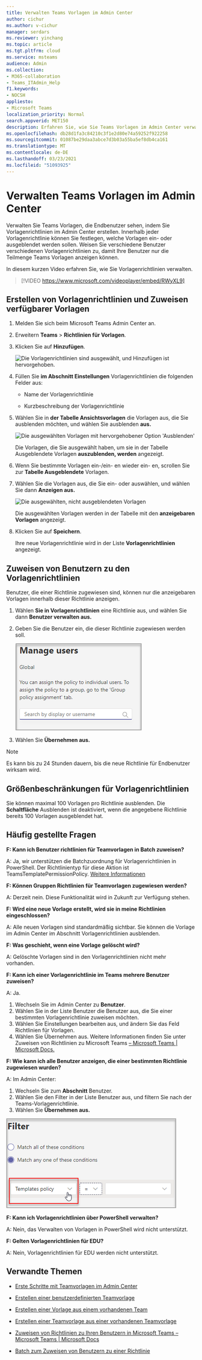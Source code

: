 ```yaml
---
title: Verwalten Teams Vorlagen im Admin Center
author: cichur
ms.author: v-cichur
manager: serdars
ms.reviewer: yinchang
ms.topic: article
ms.tgt.pltfrm: cloud
ms.service: msteams
audience: Admin
ms.collection:
- M365-collaboration
- Teams_ITAdmin_Help
f1.keywords:
- NOCSH
appliesto:
- Microsoft Teams
localization_priority: Normal
search.appverid: MET150
description: Erfahren Sie, wie Sie Teams Vorlagen im Admin Center verwalten.
ms.openlocfilehash: db28d1fa3c84210c3f1e2d80e74a59252f922258
ms.sourcegitcommit: 01087be29daa3abce7d3b03a55ba5ef8db4ca161
ms.translationtype: MT
ms.contentlocale: de-DE
ms.lasthandoff: 03/23/2021
ms.locfileid: "51093925"
---
```

# <a name="manage-teams-templates-in-the-admin-center"></a>Verwalten Teams Vorlagen im Admin Center

Verwalten Sie Teams Vorlagen, die Endbenutzer sehen, indem Sie Vorlagenrichtlinien im Admin Center erstellen. Innerhalb jeder Vorlagenrichtlinie können Sie festlegen, welche Vorlagen ein- oder ausgeblendet werden sollen.
Weisen Sie verschiedene Benutzer verschiedenen Vorlagenrichtlinien zu, damit Ihre Benutzer nur die Teilmenge Teams Vorlagen anzeigen können.

In diesem kurzen Video erfahren Sie, wie Sie Vorlagenrichtlinien verwalten.

> [!VIDEO https://www.microsoft.com/videoplayer/embed/RWyXL9]

## <a name="create-template-policies-and-assign-available-templates"></a>Erstellen von Vorlagenrichtlinien und Zuweisen verfügbarer Vorlagen

1. Melden Sie sich beim Microsoft Teams Admin Center an.

2. Erweitern **Teams**  >  **Richtlinien für Vorlagen**.

3. Klicken Sie auf **Hinzufügen**.

    ![Die Vorlagenrichtlinien sind ausgewählt, und Hinzufügen ist hervorgehoben.](media/template-policies-1.png)

1. Füllen Sie **im Abschnitt Einstellungen** Vorlagenrichtlinien die folgenden Felder aus:

    - Name der Vorlagenrichtlinie

    - Kurzbeschreibung der Vorlagenrichtlinie

2. Wählen Sie in **der Tabelle Ansichtsvorlagen** die Vorlagen aus, die Sie ausblenden möchten, und wählen Sie ausblenden **aus.**

    ![Die ausgewählten Vorlagen mit hervorgehobener Option 'Ausblenden'](media/template-policies-2.png)

    Die Vorlagen, die Sie ausgewählt haben, um sie in der Tabelle Ausgeblendete Vorlagen **auszublenden, werden** angezeigt.

1. Wenn Sie bestimmte Vorlagen ein-/ein- en wieder ein- en, scrollen Sie zur **Tabelle Ausgeblendete** Vorlagen.

2. Wählen Sie die Vorlagen aus, die Sie ein- oder auswählen, und wählen Sie dann **Anzeigen aus.**

   ![Die ausgewählten, nicht ausgeblendeten Vorlagen](media/template-policies-3.png)

   Die ausgewählten Vorlagen werden in der Tabelle mit den **anzeigebaren Vorlagen** angezeigt.
3. Klicken Sie auf **Speichern**.

   Ihre neue Vorlagenrichtlinie wird in der Liste **Vorlagenrichtlinien** angezeigt.

## <a name="assign-users-to-the-template-policies"></a>Zuweisen von Benutzern zu den Vorlagenrichtlinien

Benutzer, die einer Richtlinie zugewiesen sind, können nur die anzeigebaren Vorlagen innerhalb dieser Richtlinie anzeigen.

1. Wählen **Sie in Vorlagenrichtlinien** eine Richtlinie aus, und wählen Sie dann **Benutzer verwalten aus.**

2. Geben Sie die Benutzer ein, die dieser Richtlinie zugewiesen werden soll.

   ![Zuweisen von Benutzern zu einer Vorlagenrichtlinie](media/template-policies-4.png)

3. Wählen Sie **Übernehmen aus.**

> [!Note]
> Es kann bis zu 24 Stunden dauern, bis die neue Richtlinie für Endbenutzer wirksam wird.

## <a name="size-limits-for-template-policies"></a>Größenbeschränkungen für Vorlagenrichtlinien

Sie können maximal 100 Vorlagen pro Richtlinie ausblenden. Die **Schaltfläche** Ausblenden ist deaktiviert, wenn die angegebene Richtlinie bereits 100 Vorlagen ausgeblendet hat.

## <a name="frequently-asked-questions"></a>Häufig gestellte Fragen

**F: Kann ich Benutzer richtlinien für Teamvorlagen in Batch zuweisen?**
  
A: Ja, wir unterstützen die Batchzuordnung für Vorlagenrichtlinien in PowerShell. Der Richtlinientyp für diese Aktion ist TeamsTemplatePermissionPolicy. [Weitere Informationen](/powershell/module/teams/new-csbatchpolicyassignmentoperation)

**F: Können Gruppen Richtlinien für Teamvorlagen zugewiesen werden?**

A: Derzeit nein. Diese Funktionalität wird in Zukunft zur Verfügung stehen.

**F: Wird eine neue Vorlage erstellt, wird sie in meine Richtlinien eingeschlossen?**

A: Alle neuen Vorlagen sind standardmäßig sichtbar. Sie können die Vorlage im Admin Center im Abschnitt Vorlagenrichtlinien ausblenden.

**F: Was geschieht, wenn eine Vorlage gelöscht wird?**

A: Gelöschte Vorlagen sind in den Vorlagenrichtlinien nicht mehr vorhanden.

**F: Kann ich einer Vorlagenrichtlinie im Teams mehrere Benutzer zuweisen?**

A: Ja.

1. Wechseln Sie im Admin Center zu **Benutzer**.
1. Wählen Sie in der Liste Benutzer die Benutzer aus, die Sie einer bestimmten Vorlagenrichtlinie zuweisen möchten.
1. Wählen Sie Einstellungen bearbeiten aus, und ändern Sie das Feld Richtlinien für Vorlagen.
1. Wählen Sie Übernehmen aus.
   Weitere Informationen finden Sie unter Zuweisen von Richtlinien zu Microsoft Teams [– Microsoft Teams \| Microsoft Docs.](./assign-policies.md#assign-a-policy-to-a-batch-of-users)

**F: Wie kann ich alle Benutzer anzeigen, die einer bestimmten Richtlinie zugewiesen wurden?**

A: Im Admin Center:

1. Wechseln Sie zum **Abschnitt** Benutzer.
2. Wählen Sie den Filter in der Liste Benutzer aus, und filtern Sie nach der Teams-Vorlagenrichtlinie.
3. Wählen Sie **Übernehmen aus.**

![Ausgewählte Vorlagenrichtlinie und Anzeigen von Benutzern](media/template-policies-5.png)

**F: Kann ich Vorlagenrichtlinien über PowerShell verwalten?**

A: Nein, das Verwalten von Vorlagen in PowerShell wird nicht unterstützt.

**F: Gelten Vorlagenrichtlinien für EDU?**

A: Nein, Vorlagenrichtlinien für EDU werden nicht unterstützt.

## <a name="related-topics"></a>Verwandte Themen

- [Erste Schritte mit Teamvorlagen im Admin Center](./get-started-with-teams-templates-in-the-admin-console.md)

- [Erstellen einer benutzerdefinierten Teamvorlage](./create-a-team-template.md)

- [Erstellen einer Vorlage aus einem vorhandenen Team](./create-template-from-existing-team.md)

- [Erstellen einer Teamvorlage aus einer vorhandenen Teamvorlage](./create-template-from-existing-template.md)

- [Zuweisen von Richtlinien zu Ihren Benutzern in Microsoft Teams – Microsoft Teams \| Microsoft Docs](./assign-policies.md)

- [Batch zum Zuweisen von Benutzern zu einer Richtlinie](/powershell/module/teams/new-csbatchpolicyassignmentoperation)